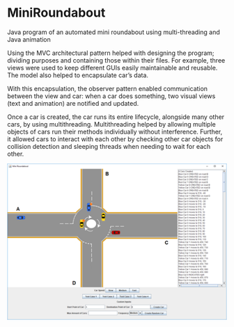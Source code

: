 # MiniRoundabout
Java program of an automated mini roundabout using multi-threading and Java animation

Using the MVC architectural pattern helped with designing the program; dividing purposes and containing those within their files. For example, three views were used to keep different GUIs easily maintainable and reusable. The model also helped to encapsulate car’s data. 

With this encapsulation, the observer pattern enabled communication between the view and car: when a car does something, two visual views (text and animation) are notified and updated.

Once a car is created, the car runs its entire lifecycle, alongside many other cars, by using multithreading. Multithreading helped by allowing multiple objects of cars run their methods individually without interference. Further, it allowed cars to interact with each other by checking other car objects for collision detection and sleeping threads when needing to wait for each other.

![image](https://github.com/georgianally/MiniRoundabout/blob/52418acf7f060898cd593869b87656bbbbe1156a/Capture.PNG)

